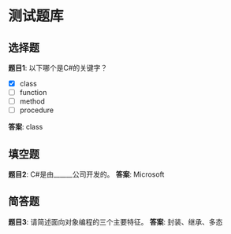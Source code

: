 # 测试题库

## 选择题
**题目1**: 以下哪个是C#的关键字？
- [x] class
- [ ] function
- [ ] method
- [ ] procedure

**答案**: class

## 填空题
**题目2**: C#是由______公司开发的。
**答案**: Microsoft

## 简答题
**题目3**: 请简述面向对象编程的三个主要特征。
**答案**: 封装、继承、多态